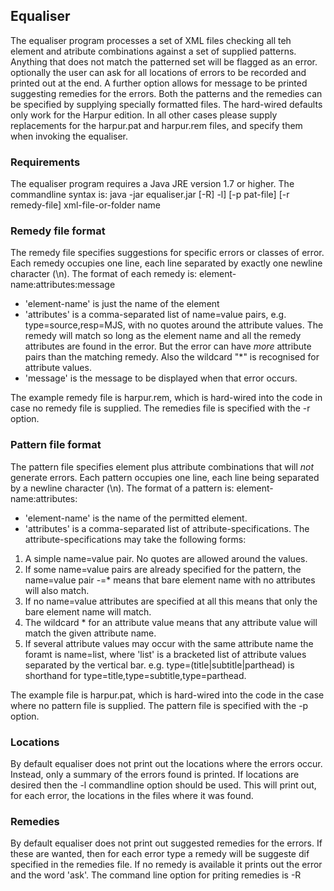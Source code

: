 ## Equaliser
The equaliser program processes a set of XML files checking all teh element and atribute combinations against a set of supplied patterns. Anything that does not match the patterned set will be flagged as an error. optionally the user can ask for all locations of errors to be recorded and printed out at the end. A further option allows for message to be printed suggesting remedies for the errors. Both the patterns and the remedies can be specified by supplying specially formatted files. The hard-wired defaults only work for the Harpur edition. In all other cases please supply replacements for the harpur.pat and harpur.rem files, and specify them when invoking the equaliser.

### Requirements
The equaliser program requires a Java JRE version 1.7 or higher. The commandline syntax is:
    java -jar equaliser.jar [-R] -l] [-p pat-file] [-r remedy-file] xml-file-or-folder name

### Remedy file format
The remedy file specifies suggestions for specific errors or classes of error. Each remedy occupies one line, each line separated by exactly one newline character (\n). The format of each remedy is:
    element-name:attributes:message

* 'element-name' is just the name of the element
* 'attributes' is a comma-separated list of name=value pairs, e.g. type=source,resp=MJS, with no quotes around the attribute values. The remedy will match so long as the element name and all the remedy attributes are found in the error. But the error can have *more* attribute pairs than the matching remedy. Also the wildcard "*" is recognised for attribute values.
* 'message' is the message to be displayed when that error occurs. 

The example remedy file is harpur.rem, which is hard-wired into the code in case no remedy file is supplied. The remedies file is specified with the -r option.

### Pattern file format
The pattern file specifies element plus attribute combinations that will *not* generate errors. Each pattern occupies one line, each line being separated by a newline character (\n). The format of a pattern is:
   element-name:attributes:

* 'element-name' is the name of the permitted element. 
* 'attributes' is a comma-separated list of attribute-specifications. The attribute-specifications may take the following forms:

1. A simple name=value pair. No quotes are allowed around the values. 
2. If some name=value pairs are already specified for the pattern, the name=value pair -=* means that bare element name with no attributes will also match. 
3. If no name=value attributes are specified at all this means that only the bare element name will match. 
4. The wildcard * for an attribute value means that any attribute value will match the given attribute name. 
5. If several attribute values may occur with the same attribute name the foramt is name=list, where 'list' is a bracketed list of attribute values separated by the vertical bar. e.g. type=(title|subtitle|parthead) is shorthand for type=title,type=subtitle,type=parthead.

The example file is harpur.pat, which is hard-wired into the code in the case where no pattern file is supplied. The pattern file is specified with the -p option.

### Locations
By default equaliser does not print out the locations where the errors occur. Instead, only a summary of the errors found is printed. If locations are desired then the -l commandline option should be used. This will print out, for each error, the locations in the files where it was found.

### Remedies
By default equaliser does not print out suggested remedies for the errors. If these are wanted, then for each error type a remedy will be suggeste dif specified in the remedies file. If no remedy is available it prints out the error and the word 'ask'. The command line option for priting remedies is -R
